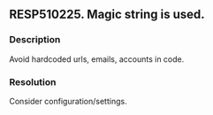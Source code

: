 ## RESP510225. Magic string is used.

### Description
Avoid hardcoded urls, emails, accounts in code.

### Resolution
Consider configuration/settings.
